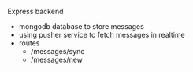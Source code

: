 Express backend

- mongodb database to store messages
- using pusher service to fetch messages in realtime 
- routes 
    - /messages/sync
    - /messages/new